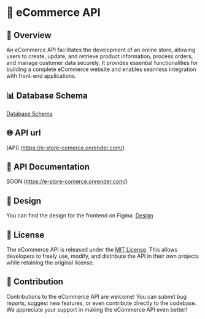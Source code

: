 # 📝 eCommerce API

## 📄 Overview

An eCommerce API facilitates the development of an online store, allowing users to create, update, and retrieve product information, process orders, and manage customer data securely. It provides essential functionalities for building a complete eCommerce website and enables seamless integration with front-end applications.

## 📊 Database Schema

[Database Schema](https://drawsql.app/teams/troyhd/diagrams/ecommerce)

## 🌐 API url

[API] (https://e-store-comerce.onrender.com/)

## 📎 API Documentation

SOON  (https://e-store-comerce.onrender.com/)

## 🎨 Design

You can find the design for the frontend on Figma. [Design](https://www.figma.com/file/bHnMNcAuXI1Zd6lyf6Oj1X/PWA-eCommerce-Theme-(Community)?type=design&node-id=184-0&mode=design&t=YYBh5qmVZNlRpmCM-0)

## 📜 License

The eCommerce API is released under the [MIT License](./LICENSE). This allows developers to freely use, modify, and distribute the API in their own projects while retaining the original license.

## 🤝 Contribution

Contributions to the eCommerce API are welcome! You can submit bug reports, suggest new features, or even contribute directly to the codebase. We appreciate your support in making the eCommerce API even better!
